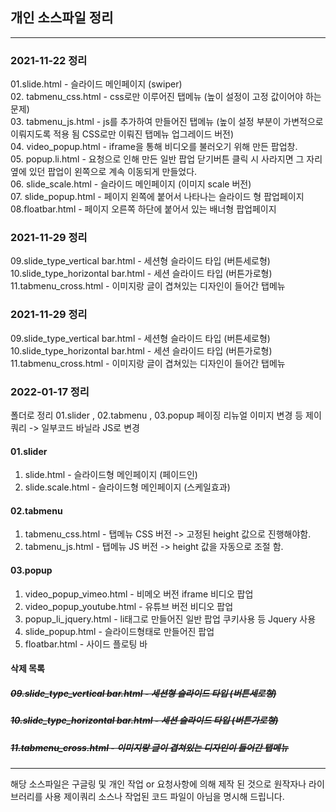 ## 개인 소스파일 정리

-------------------------------------------------------------------------------
### 2021-11-22 정리

 01.slide.html - 슬라이드 메인페이지 (swiper) <br>
 02. tabmenu_css.html - css로만 이루어진 탭메뉴 (높이 설정이 고정 값이어야 하는 문제) <br>
 03. tabmenu_js.html - js를 추가하여 만들어진 탭메뉴 (높이 설정 부분이 가변적으로 이뤄지도록 적용 됨 CSS로만 이뤄진 탭메뉴 업그레이드 버전) <br>
 04. video_popup.html - iframe을 통해 비디오를 불러오기 위해 만든 팝업창. <br>
 05. popup.li.html - 요청으로 인해 만든 일반 팝업 닫기버튼 클릭 시 사라지면 그 자리 옆에 있던 팝업이 왼쪽으로 계속 이동되게 만들었다. <br>
 06. slide_scale.html - 슬라이드 메인페이지 (이미지 scale 버전) <br>
 07. slide_popup.html - 페이지 왼쪽에 붙어서 나타나는 슬라이드 형 팝업페이지 <br>
 08.floatbar.html - 페이지 오른쪽 하단에 붙어서 있는 배너형 팝업페이지 <br>

### 2021-11-29 정리

 09.slide_type_vertical bar.html - 세션형 슬라이드 타입 (버튼세로형) <br>
 10.slide_type_horizontal bar.html - 세션 슬라이드 타입 (버튼가로형) <br>
 11.tabmenu_cross.html - 이미지랑 글이 겹쳐있는 디자인이 들어간 탭메뉴 <br>

### 2021-11-29 정리

 09.slide_type_vertical bar.html - 세션형 슬라이드 타입 (버튼세로형) <br>
 10.slide_type_horizontal bar.html - 세션 슬라이드 타입 (버튼가로형) <br>
 11.tabmenu_cross.html - 이미지랑 글이 겹쳐있는 디자인이 들어간 탭메뉴 <br>

### 2022-01-17 정리 

 폴더로 정리 01.slider , 02.tabmenu , 03.popup
 페이징 리뉴얼 이미지 변경 등 제이쿼리 -> 일부코드 바닐라 JS로 변경

#### 01.slider
01. slide.html - 슬라이드형 메인페이지 (페이드인)
02. slide.scale.html - 슬라이드형 메인페이지 (스케일효과)

#### 02.tabmenu
01. tabmenu_css.html - 탭메뉴 CSS 버전 -> 고정된 height 값으로 진행해야함.
02. tabmenu_js.html - 탭메뉴 JS 버전 -> height 값을 자동으로 조절 함.

#### 03.popup
01. video_popup_vimeo.html - 비메오 버전 iframe 비디오 팝업
02. video_popup_youtube.html - 유튜브 버전 비디오 팝업
03. popup_li_jquery.html - li태그로 만들어진 일반 팝업 쿠키사용 등 Jquery 사용
04. slide_popup.html - 슬라이드형태로 만들어진 팝업
05. floatbar.html - 사이드 플로팅 바

#### 삭제 목록
 ##### ~~09.slide_type_vertical bar.html - 세션형 슬라이드 타입 (버튼세로형)~~
 ##### ~~10.slide_type_horizontal bar.html - 세션 슬라이드 타입 (버튼가로형)~~
 ##### ~~11.tabmenu_cross.html - 이미지랑 글이 겹쳐있는 디자인이 들어간 탭메뉴~~ 
-------------------------------------------------------------------------------

해당 소스파일은 구글링 및 개인 작업 or 요청사항에 의해 제작 된 것으로 원작자나 라이브러리를 사용
제이쿼리 소스나 작업된 코드 파일이 아님을 명시해 드립니다.
